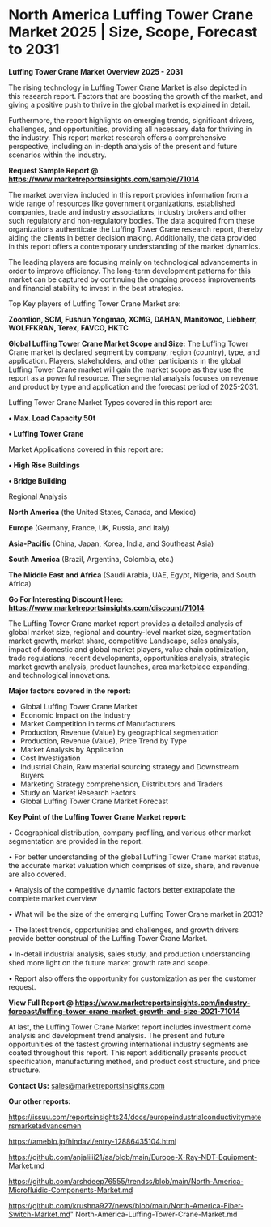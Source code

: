 # North America Luffing Tower Crane Market 2025 | Size, Scope, Forecast to 2031

<Strong> Luffing Tower Crane Market Overview 2025 - 2031</strong>

The rising technology in Luffing Tower Crane Market is also depicted in this research report. Factors that are boosting the growth of the market, and giving a positive push to thrive in the global market is explained in detail.

Furthermore, the report highlights on emerging trends, significant drivers, challenges, and opportunities, providing all necessary data for thriving in the industry. This report market research offers a comprehensive perspective, including an in-depth analysis of the present and future scenarios within the industry.

<strong>Request Sample Report @ <a href=https://www.marketreportsinsights.com/sample/71014>https://www.marketreportsinsights.com/sample/71014</a></strong>

The market overview included in this report provides information from a wide range of resources like government organizations, established companies, trade and industry associations, industry brokers and other such regulatory and non-regulatory bodies. The data acquired from these organizations authenticate the Luffing Tower Crane research report, thereby aiding the clients in better decision making. Additionally, the data provided in this report offers a contemporary understanding of the market dynamics.

The leading players are focusing mainly on technological advancements in order to improve efficiency. The long-term development patterns for this market can be captured by continuing the ongoing process improvements and financial stability to invest in the best strategies.

Top Key players of Luffing Tower Crane Market are:

<strong>Zoomlion, SCM, Fushun Yongmao, XCMG, DAHAN, Manitowoc, Liebherr, WOLFFKRAN, Terex, FAVCO, HKTC</strong>

<strong><b>Global Luffing Tower Crane Market Scope and Size:</b></strong>
The Luffing Tower Crane market is declared segment by company, region (country), type, and application. Players, stakeholders, and other participants in the global Luffing Tower Crane market will gain the market scope as they use the report as a powerful resource. The segmental analysis focuses on revenue and product by type and application and the forecast period of 2025-2031.

Luffing Tower Crane Market Types covered in this report are:

<strong>• Max. Load Capacity 50t

• Luffing Tower Crane</strong>

Market Applications covered in this report are:

<strong>• High Rise Buildings

• Bridge Building</strong> 

Regional Analysis

<strong>North America</strong> (the United States, Canada, and Mexico)

<strong>Europe</strong> (Germany, France, UK, Russia, and Italy)

<strong>Asia-Pacific</strong> (China, Japan, Korea, India, and Southeast Asia)

<strong>South America</strong> (Brazil, Argentina, Colombia, etc.)

<strong>The Middle East and Africa</strong> (Saudi Arabia, UAE, Egypt, Nigeria, and South Africa)

<strong>Go For Interesting Discount Here: <a href=https://www.marketreportsinsights.com/discount/71014>https://www.marketreportsinsights.com/discount/71014</a></strong>

The Luffing Tower Crane market report provides a detailed analysis of global market size, regional and country-level market size, segmentation market growth, market share, competitive Landscape, sales analysis, impact of domestic and global market players, value chain optimization, trade regulations, recent developments, opportunities analysis, strategic market growth analysis, product launches, area marketplace expanding, and technological innovations.

<strong><b>Major factors covered in the report:</b></strong>
<ul>
  <li>Global Luffing Tower Crane Market </li>
  <li>Economic Impact on the Industry</li>
  <li>Market Competition in terms of Manufacturers</li>
  <li>Production, Revenue (Value) by geographical segmentation</li>
  <li>Production, Revenue (Value), Price Trend by Type</li>
  <li>Market Analysis by Application</li>
  <li>Cost Investigation</li>
  <li>Industrial Chain, Raw material sourcing strategy and Downstream Buyers</li>
  <li>Marketing Strategy comprehension, Distributors and Traders</li>
  <li>Study on Market Research Factors</li>
  <li>Global Luffing Tower Crane Market Forecast</li>
</ul>

<strong><b>Key Point of the Luffing Tower Crane Market report:</b></strong>

• Geographical distribution, company profiling, and various other market segmentation are provided in the report.

• For better understanding of the global Luffing Tower Crane market status, the accurate market valuation which comprises of size, share, and revenue are also covered.

• Analysis of the competitive dynamic factors better extrapolate the complete market overview

• What will be the size of the emerging Luffing Tower Crane market in 2031?

• The latest trends, opportunities and challenges, and growth drivers provide better construal of the Luffing Tower Crane Market.

• In-detail industrial analysis, sales study, and production understanding shed more light on the future market growth rate and scope.

• Report also offers the opportunity for customization as per the customer request.

<strong><b>View Full Report @ <a href=https://www.marketreportsinsights.com/industry-forecast/luffing-tower-crane-market-growth-and-size-2021-71014>https://www.marketreportsinsights.com/industry-forecast/luffing-tower-crane-market-growth-and-size-2021-71014</a></b></strong>


At last, the Luffing Tower Crane Market report includes investment come analysis and development trend analysis. The present and future opportunities of the fastest growing international industry segments are coated throughout this report. This report additionally presents product specification, manufacturing method, and product cost structure, and price structure.

<strong>Contact Us:</strong>
sales@marketreportsinsights.com

<strong>Our other reports:</strong>

<a href=https://issuu.com/reportsinsights24/docs/europeindustrialconductivitymetersmarketadvancemen>https://issuu.com/reportsinsights24/docs/europeindustrialconductivitymetersmarketadvancemen</a>

<a href=https://ameblo.jp/hindavi/entry-12886435104.html>https://ameblo.jp/hindavi/entry-12886435104.html</a>

<a href=https://github.com/anjaliiii21/aa/blob/main/Europe-X-Ray-NDT-Equipment-Market.md>https://github.com/anjaliiii21/aa/blob/main/Europe-X-Ray-NDT-Equipment-Market.md</a>

<a href=https://github.com/arshdeep76555/trendss/blob/main/North-America-Microfluidic-Components-Market.md>https://github.com/arshdeep76555/trendss/blob/main/North-America-Microfluidic-Components-Market.md</a>

<a href=https://github.com/krushna927/news/blob/main/North-America-Fiber-Switch-Market.md>https://github.com/krushna927/news/blob/main/North-America-Fiber-Switch-Market.md</a>"
North-America-Luffing-Tower-Crane-Market.md
